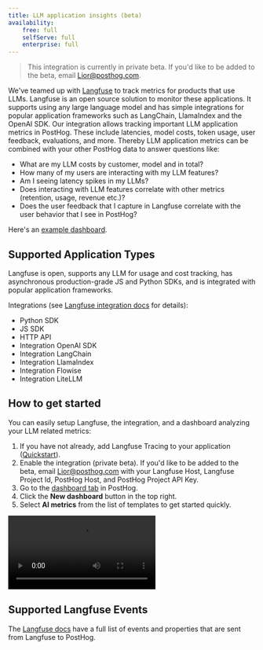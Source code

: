 ```yaml
---
title: LLM application insights (beta)
availability:
    free: full
    selfServe: full
    enterprise: full
---
```


> This integration is currently in private beta. If you'd like to be added to the beta, email Lior@posthog.com.

We've teamed up with [Langfuse](https://langfuse.com/) to track metrics for products that use LLMs. Langfuse is an open source solution to monitor these applications. It supports using any large language model and has simple integrations for popular application frameworks such as LangChain, LlamaIndex and the OpenAI SDK. Our integration allows tracking important LLM application metrics in PostHog. These include latencies, model costs, token usage, user feedback, evaluations, and more. Thereby LLM application metrics can be combined with your other PostHog data to answer questions like:

- What are my LLM costs by customer, model and in total?
- How many of my users are interacting with my LLM features?
- Am I seeing latency spikes in my LLMs?
- Does interacting with LLM features correlate with other metrics (retention, usage, revenue etc.)?
- Does the user feedback that I capture in Langfuse correlate with the user behavior that I see in PostHog?

Here's an [example dashboard](https://eu.posthog.com/shared/HPOaK5zNVkP062nQJQJoooXe61l15w).

## Supported Application Types

Langfuse is open, supports any LLM for usage and cost tracking, has asynchronous production-grade JS and Python SDKs, and is integrated with popular application frameworks.

Integrations (see [Langfuse integration docs](https://langfuse.com/docs/integrations/overview) for details):

- Python SDK
- JS SDK
- HTTP API
- Integration OpenAI SDK
- Integration LangChain
- Integration LlamaIndex
- Integration Flowise
- Integration LiteLLM

## How to get started

You can easily setup Langfuse, the integration, and a dashboard analyzing your LLM related metrics:

1. If you have not already, add Langfuse Tracing to your application ([Quickstart](https://langfuse.com/docs/get-started)).
2. Enable the integration (private beta). If you'd like to be added to the beta, email Lior@posthog.com with your Langfuse Host, Langfuse Project Id, PostHog Host, and PostHog Project API Key.
3. Go to the [dashboard tab](https://us.posthog.com/dashboard) in PostHog.
4. Click the **New dashboard** button in the top right.
5. Select **AI metrics** from the list of templates to get started quickly.

![How to create an AI analytics dashboard using the template](../../images/docs/product-analytics/create-ai-dash.mp4)

## Supported Langfuse Events

The [Langfuse docs](https://langfuse.com/docs/analytics/posthog#events) have a full list of events and properties that are sent from Langfuse to PostHog.